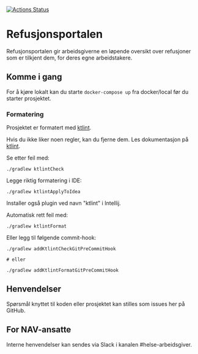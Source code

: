 [![Actions Status](https://github.com/navikt/helse-spion/workflows/Bygg%20og%20deploy/badge.svg)](https://github.com/navikt/helse-spion/actions)


# Refusjonsportalen 

Refusjonsportalen gir arbeidsgiverne en løpende oversikt over refusjoner som er tilkjent dem, for deres egne arbeidstakere.

## Komme i gang

For å kjøre lokalt kan du starte  `docker-compose up` fra docker/local før du starter prosjektet. 

### Formatering

Prosjektet er formatert med [ktlint](https://github.com/pinterest/ktlint).

Hvis du ikke liker noen regler, kan du fjerne dem. Les dokumentasjon på [ktlint](https://github.com/pinterest/ktlint).

Se etter feil med:

```
./gradlew ktlintCheck
```

Legge riktig formatering i IDE:
```
./gradlew ktlintApplyToIdea
```

Installer også plugin ved navn "ktlint" i Intellij.

Automatisk rett feil med:
```
./gradlew ktlintFormat
```

Eller legg til følgende commit-hook:
```
./gradlew addKtlintCheckGitPreCommitHook

# eller

./gradlew addKtlintFormatGitPreCommitHook
```


## Henvendelser

Spørsmål knyttet til koden eller prosjektet kan stilles som issues her på GitHub.

## For NAV-ansatte

Interne henvendelser kan sendes via Slack i kanalen #helse-arbeidsgiver.

